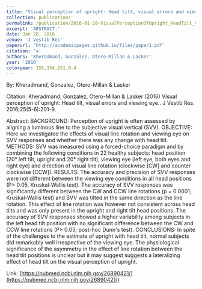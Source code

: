 ```yaml
---
title: "Visual perception of upright: Head tilt, visual errors and viewing eye."
collection: publications
permalink: /publication/2016-01-28-VisualPerceptionOfUpright_HeadTilt_VisualErrorsAndViewingEye_
excerpt: 'ABSTRACT.'
date: Jan 28, 2016
venue: 'J Vestib Res'
paperurl: 'http://academicpages.github.io/files/paper1.pdf'
citation: 'a'
authors: 'Kheradmand, Gonzalez, Otero-Millan & Lasker'
year: '2016'
coloryear: 155,154,151,0.4
---
```


By: Kheradmand, Gonzalez, Otero-Millan & Lasker

Citation: Kheradmand, Gonzalez, Otero-Millan & Lasker (2016) Visual perception of upright: Head tilt, visual errors and viewing eye.. J Vestib Res. 2016;25(5-6):201-9. 

Abstract: BACKGROUND: Perception of upright is often assessed by aligning a luminous line to the subjective visual vertical (SVV).
OBJECTIVE: Here we investigated the effects of visual line rotation and viewing eye on SVV responses and whether there was any change with head tilt.
METHODS: SVV was measured using a forced-choice paradigm and by combining the following conditions in 22 healthy subjects: head position (20° left tilt, upright and 20° right tilt), viewing eye (left eye, both eyes and right eye) and direction of visual line rotation (clockwise [CW] and counter clockwise [CCW]).
RESULTS: The accuracy and precision of SVV responses were not different between the viewing eye conditions in all head positions (P> 0.05, Kruskal-Wallis test). The accuracy of SVV responses was significantly different between the CW and CCW line rotations (p = 0.0001; Kruskal-Wallis test) and SVV was tilted in the same direction as the line rotation. This effect of line rotation was however not consistent across head tilts and was only present in the upright and right tilt head positions. The accuracy of SVV responses showed a higher variability among subjects in the left head tilt position with no significant difference between the CW and CCW line rotations (P> 0.05; post-hoc Dunn's test).
CONCLUSIONS: In spite of the challenges to the estimate of upright with head tilt, normal subjects did remarkably well irrespective of the viewing eye. The physiological significance of the asymmetry in the effect of line rotation between the head tilt positions is unclear but it may suggest suggests a lateralizing effect of head tilt on the visual perception of upright.

Link: [https://pubmed.ncbi.nlm.nih.gov/26890421/](https://pubmed.ncbi.nlm.nih.gov/26890421/)
